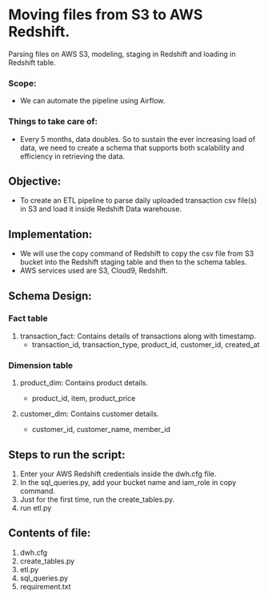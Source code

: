 # Moving files from S3 to AWS Redshift.

Parsing files on AWS S3, modeling, staging in Redshift and loading in Redshift table.

### Scope:
- We can automate the pipeline using Airflow.

### Things to take care of:
- Every 5 months, data doubles. So to sustain the ever increasing load of data, we need to create a schema that supports both scalability and efficiency in retrieving the data.


## Objective:
- To create an ETL pipeline to parse daily uploaded transaction csv file(s) in S3 and load it inside Redshift Data warehouse.


## Implementation:

- We will use the copy command of Redshift to copy the csv file from S3 bucket into the Redshift staging table and then to the schema tables.
- AWS services used are S3, Cloud9, Redshift.


## Schema Design:

### Fact table
1. transaction_fact: Contains details of transactions along with timestamp.  <br>
    - transaction_id, transaction_type, product_id, customer_id, created_at

### Dimension table
1. product_dim: Contains product details.<br>
    - product_id, item, product_price

2. customer_dim: Contains customer details. <br>
    - customer_id, customer_name, member_id


## Steps to run the script:
1. Enter your AWS Redshift credentials inside the dwh.cfg file.
2. In the sql_queries.py, add your bucket name and iam_role in copy command.
3. Just for the first time, run the create_tables.py.
4. run etl.py

## Contents of file:
1. dwh.cfg
2. create_tables.py
3. etl.py
4. sql_queries.py
5. requirement.txt


